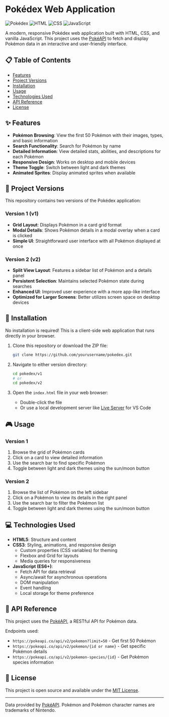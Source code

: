 # Pokédex Web Application

![Pokédex](https://img.shields.io/badge/Pok%C3%A9dex-Web%20App-red)
![HTML](https://img.shields.io/badge/HTML-5-orange)
![CSS](https://img.shields.io/badge/CSS-3-blue)
![JavaScript](https://img.shields.io/badge/JavaScript-ES6-yellow)

A modern, responsive Pokédex web application built with HTML, CSS, and vanilla JavaScript. This project uses the [PokéAPI](https://pokeapi.co/) to fetch and display Pokémon data in an interactive and user-friendly interface.

## 📋 Table of Contents

- [Features](#features)
- [Project Versions](#project-versions)
- [Installation](#installation)
- [Usage](#usage)
- [Technologies Used](#technologies-used)
- [API Reference](#api-reference)
- [License](#license)

## ✨ Features

- **Pokémon Browsing**: View the first 50 Pokémon with their images, types, and basic information
- **Search Functionality**: Search for Pokémon by name
- **Detailed Information**: View detailed stats, abilities, and descriptions for each Pokémon
- **Responsive Design**: Works on desktop and mobile devices
- **Theme Toggle**: Switch between light and dark themes
- **Animated Sprites**: Display animated sprites when available

## 🔄 Project Versions

This repository contains two versions of the Pokédex application:

### Version 1 (v1)

- **Grid Layout**: Displays Pokémon in a card grid format
- **Modal Details**: Shows Pokémon details in a modal overlay when a card is clicked
- **Simple UI**: Straightforward user interface with all Pokémon displayed at once

### Version 2 (v2)

- **Split View Layout**: Features a sidebar list of Pokémon and a details panel
- **Persistent Selection**: Maintains selected Pokémon state during searches
- **Enhanced UI**: Improved user experience with a more app-like interface
- **Optimized for Larger Screens**: Better utilizes screen space on desktop devices

## 🚀 Installation

No installation is required! This is a client-side web application that runs directly in your browser.

1. Clone this repository or download the ZIP file:

   ```bash
   git clone https://github.com/yourusername/pokedex.git
   ```

2. Navigate to either version directory:

   ```bash
   cd pokedex/v1
   # or
   cd pokedex/v2
   ```

3. Open the `index.html` file in your web browser:
   - Double-click the file
   - Or use a local development server like [Live Server](https://marketplace.visualstudio.com/items?itemName=ritwickdey.LiveServer) for VS Code

## 🎮 Usage

### Version 1

1. Browse the grid of Pokémon cards
2. Click on a card to view detailed information
3. Use the search bar to find specific Pokémon
4. Toggle between light and dark themes using the sun/moon button

### Version 2

1. Browse the list of Pokémon on the left sidebar
2. Click on a Pokémon to view its details in the right panel
3. Use the search bar to filter the Pokémon list
4. Toggle between light and dark themes using the sun/moon button

## 💻 Technologies Used

- **HTML5**: Structure and content
- **CSS3**: Styling, animations, and responsive design
  - Custom properties (CSS variables) for theming
  - Flexbox and Grid for layouts
  - Media queries for responsiveness
- **JavaScript (ES6+)**:
  - Fetch API for data retrieval
  - Async/await for asynchronous operations
  - DOM manipulation
  - Event handling
  - Local storage for theme preference

## 🔌 API Reference

This project uses the [PokéAPI](https://pokeapi.co/), a RESTful API for Pokémon data.

Endpoints used:

- `https://pokeapi.co/api/v2/pokemon?limit=50` - Get first 50 Pokémon
- `https://pokeapi.co/api/v2/pokemon/{id or name}` - Get specific Pokémon details
- `https://pokeapi.co/api/v2/pokemon-species/{id}` - Get Pokémon species information

## 📝 License

This project is open source and available under the [MIT License](LICENSE).

---

Data provided by [PokéAPI](https://pokeapi.co/). Pokémon and Pokémon character names are trademarks of Nintendo.
